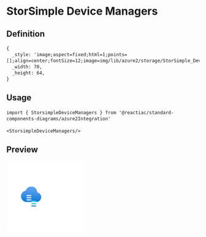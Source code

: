 # StorSimple Device Managers

## Definition

```
{
  _style: 'image;aspect=fixed;html=1;points=[];align=center;fontSize=12;image=img/lib/azure2/storage/StorSimple_Device_Managers.svg;strokeColor=none;',
  _width: 70,
  _height: 64,
}
```

## Usage

```
import { StorsimpleDeviceManagers } from '@reactiac/standard-components-diagrams/azure2Integration'

<StorsimpleDeviceManagers/>
```

## Preview

<img src="./storsimple-device-managers.png" width="200"/>
